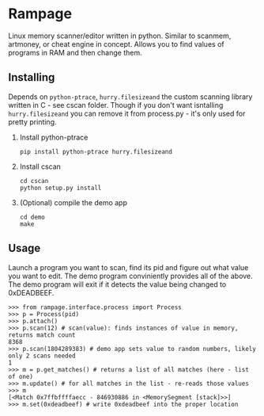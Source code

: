 # Rampage
Linux memory scanner/editor written in python. Similar to scanmem, artmoney, or cheat engine in concept. Allows you to find values of programs in RAM and then change them. 

## Installing

Depends on `python-ptrace`, `hurry.filesizeand` the custom scanning library written in C - see cscan folder. Though if you don't want isntalling `hurry.filesizeand` you can remove it from process.py - it's only used for pretty printing.

1. Install python-ptrace

    ```
    pip install python-ptrace hurry.filesizeand
    ```

2. Install cscan

    ```
    cd cscan
    python setup.py install
    ```

3. (Optional) compile the demo app

    ```
    cd demo
    make
    ```

## Usage

Launch a program you want to scan, find its pid and figure out what value you want to edit. The demo program conviniently provides all of the above. The demo program will exit if it detects the value being changed to 0xDEADBEEF.

```
>>> from rampage.interface.process import Process
>>> p = Process(pid)
>>> p.attach()
>>> p.scan(12) # scan(value): finds instances of value in memory, returns match count
8368
>>> p.scan(1804289383) # demo app sets value to random numbers, likely only 2 scans needed
1
>>> m = p.get_matches() # returns a list of all matches (here - list of one)
>>> m.update() # for all matches in the list - re-reads those values
>>> m
[<Match 0x7ffbffffaecc - 846930886 in <MemorySegment [stack]>>]
>>> m.set(0xdeadbeef) # write 0xdeadbeef into the proper location
```

